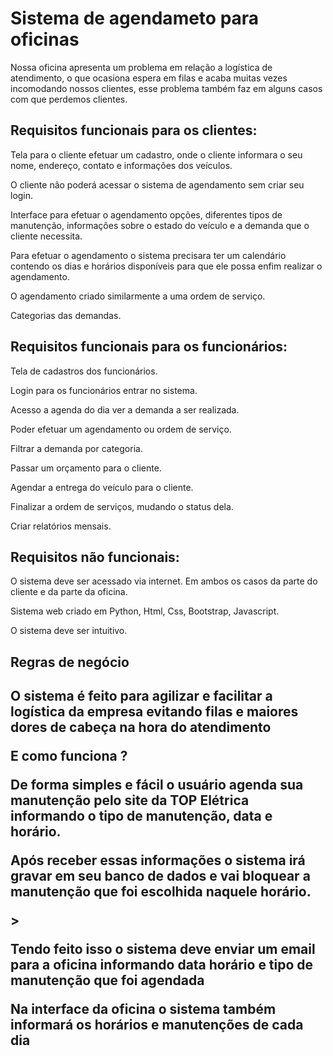 <h1>Sistema de agendameto para oficinas</h1>
<p>Nossa oficina apresenta um problema em relação a logística de atendimento, o que ocasiona espera em filas e acaba muitas vezes incomodando nossos clientes, esse problema também faz em alguns casos com que perdemos clientes.</p>


<h2>Requisitos funcionais para os clientes:</h2>
  <p>Tela para o cliente efetuar um cadastro, onde o cliente informara o seu nome, endereço, contato e informações dos veículos.</p>
  <p>O cliente não poderá acessar o sistema de agendamento sem criar seu login.</p>
  <p>Interface para efetuar o agendamento opções, diferentes tipos de manutenção, informações sobre o estado do veículo e a demanda que o cliente necessita.</p>
  <p>Para efetuar o agendamento o sistema precisara ter um calendário contendo os dias e horários disponíveis para que ele possa enfim realizar o agendamento.</p>
  <p>O agendamento criado similarmente a uma ordem de serviço.</p>
  <p>Categorias das demandas. </p>
<h2>Requisitos funcionais para os funcionários:</h2>
  <p>Tela de cadastros dos funcionários.</p>
  <p>Login para os funcionários entrar no sistema.</p>
  <p>Acesso a agenda do dia ver a demanda a ser realizada.</p>
  <p>Poder efetuar um agendamento ou ordem de serviço.</p> 
  <p>Filtrar a demanda por categoria.</p>
  <p>Passar um orçamento para o cliente.</p>
  <p>Agendar a entrega do veículo para o cliente.</p>
  <p>Finalizar a ordem de serviços, mudando o status dela.</p>
  <p>Criar relatórios mensais.</p>

<h2>Requisitos não funcionais:</h2>
  <p>O sistema deve ser acessado via internet. Em ambos os casos da parte do cliente e da parte da oficina.</p>
  <p>Sistema web criado em Python, Html, Css, Bootstrap, Javascript.</p>
  <p>O sistema deve ser intuitivo. </p>
  
<h2> Regras de negócio<h2>
  <p> O sistema é feito para agilizar e facilitar a logística da empresa evitando filas e maiores dores de cabeça na hora do atendimento</p>
  <p> E como funciona ?<p/>
  <p> De forma simples e fácil o usuário agenda sua manutenção pelo site da TOP Elétrica informando o tipo de manutenção, data e horário.</p>
  <p> Após receber essas informações o sistema irá gravar em seu banco de dados e vai bloquear a manutenção que foi escolhida naquele horário.</p>>
  <p> Tendo feito isso o sistema deve enviar um email para a oficina informando data horário e tipo de manutenção que foi agendada</p>
  <p> Na interface da oficina o sistema também informará os horários e manutenções de cada dia<p/> 
